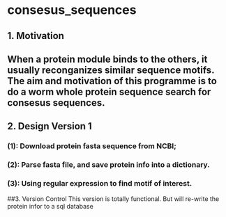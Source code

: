# consesus_sequences

## 1. Motivation 
## When a protein module binds to the others, it usually reconganizes similar sequence motifs. The aim and motivation of this programme is to do a worm whole protein sequence search for consesus sequences.

## 2. Design Version 1
### (1): Download protein fasta sequence from NCBI;
### (2): Parse fasta file, and save protein info into a dictionary.
### (3): Using regular expression to find motif of interest.


##3. Version Control
This version is totally functional. But will re-write the protein infor to a sql database
